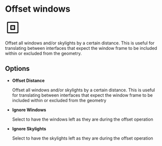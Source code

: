 # Offset windows
<img src="images/offset-windows.svg" width="50" height="50"> 

Offset all windows and/or skylights by a certain distance. This is useful for translating between interfaces that expect the window frame to be included within or excluded from the geometry.

## Options

* **Offset Distance**

  Offset all windows and/or skylights by a certain distance. This is useful for translating between interfaces that expect the window frame to be included within or excluded from the geometry

* **Ignore Windows**

  Select to have the windows left as they are during the offset operation

* **Ignore Skylights**

  Select to have the skylights left as they are during the offset operation
